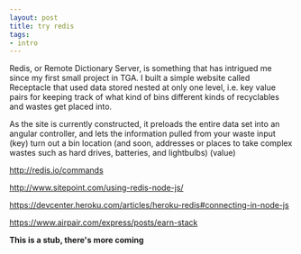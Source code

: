 ```yaml
---
layout: post
title: try redis
tags:
- intro
---
```


Redis, or Remote Dictionary Server, is something that has intrigued me since my first small project in TGA. I built a simple website called Receptacle that used data stored nested at only one level, i.e. key value pairs for keeping track of what kind of bins different kinds of recyclables and wastes get placed into.

As the site is currently constructed, it preloads the entire data set into an angular controller, and lets the information pulled from your waste input (key) turn out a bin location (and soon, addresses or places to take complex wastes such as hard drives, batteries, and lightbulbs) (value)

http://redis.io/commands

http://www.sitepoint.com/using-redis-node-js/

https://devcenter.heroku.com/articles/heroku-redis#connecting-in-node-js

https://www.airpair.com/express/posts/earn-stack

**This is a stub, there's more coming**
